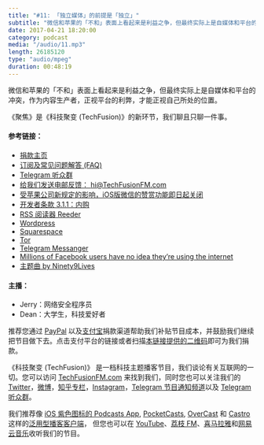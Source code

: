 ```yaml
---
title: "#11: 「独立媒体」的前提是「独立」"
subtitle: "微信和苹果的「不和」表面上看起来是利益之争，但最终实际上是自媒体和平台的冲突，作为内容生产者，正视平台的利弊，才能正视自己所处的位置。《聚焦》是《科技聚变 (TechFusion)》的新环节，我们聊且只聊一件事。"
date: 2017-04-21 18:20:00
category: podcast
media: "/audio/11.mp3"
length: 26185120 
type: "audio/mpeg"
duration: 00:48:19
---
```


微信和苹果的「不和」表面上看起来是利益之争，但最终实际上是自媒体和平台的冲突，作为内容生产者，正视平台的利弊，才能正视自己所处的位置。

《聚焦》是《科技聚变 (TechFusion)》的新环节，我们聊且只聊一件事。

#### 参考链接：
- [捐款主页](https://techfusionfm.com/donate)
- [订阅及常见问题解答 (FAQ)](https://techfusionfm.com/faq)
- [Telegram 听众群](https://telegram.me/TechFusionChat)
- [给我们发送电邮反馈： hi@TechFusionFM.com](mailto:hi@techfusionfm.com)
- [受苹果公司新规定的影响，iOS版微信的赞赏功能即日起关闭](http://36kr.com/p/5071527.html)
- [开发者条款 3.1.1：内购 ](https://developer.apple.com/app-store/review/guidelines/#in-app-purchase)
- [RSS 阅读器 Reeder](http://reederapp.com)
- [Wordpress](https://wordpress.com)
- [Squarespace](https://www.squarespace.com)
- [Tor](https://www.torproject.org)
- [Telegram Messanger](https://www.telegram.org)
- [Millions of Facebook users have no idea they’re using the internet](https://qz.com/333313/milliions-of-facebook-users-have-no-idea-theyre-using-the-internet/)
- [主题曲 by Ninety9Lives](http://99l.tv/BleedingThroughYU)

#### 主播：
- Jerry：网络安全程序员
- Dean：大学生，科技爱好者

推荐您通过 [PayPal](https://paypal.me/techfusionfm/5) 以及[支付宝](HTTPS://QR.ALIPAY.COM/FKX09288AJOENI0MVZXM12)捐款渠道帮助我们补贴节目成本，并鼓励我们继续把节目做下去。点击支付平台的链接或者扫描[本链接提供的二维码](https://techfusionfm.com/images/QR.JPG)即可为我们捐款。

《科技聚变 (TechFusion)》 是一档科技主题播客节目，我们谈论有关互联网的一切。您可以访问 [TechFusionFM.com](https://TechFusionFM.com) 来找到我们，同时您也可以关注我们的 [Twitter](http://twitter.com/TechFusionFM)，[微博](http://weibo.com/TechFusionFM)，[知乎专栏](https://zhuanlan.zhihu.com/TechFusion)，[Instagram](http://instagram.com/TechFusionFM)，[Telegram 节目通知频道](https://t.me/TechFusionFM)以及 [Telegram 听众群](https://t.me/TechFusionChat)。

我们推荐像 [iOS 紫色图标的 Podcasts App](https://itunes.apple.com/cn/podcast/id1202658654), [PocketCasts](http://pca.st/podcast/28fcd200-cc7c-0134-10da-25324e2a541d), [OverCast](https://overcast.fm) 和 [Castro](http://supertop.co/castro/) 这样的[泛用型播客客户端](https://techfusionfm.com/faq)， 但您也可以在 [YouTube](https://www.youtube.com/channel/UC6uvHf21Tjm5lepw6P2Ki-Q)、[荔枝 FM](https://www.lizhi.fm/1494013/)、[喜马拉雅](http://www.ximalaya.com/72456289/album/6648521)和[网易云音乐](http://music.163.com/#/djradio?id=347498120)收听我们的节目。